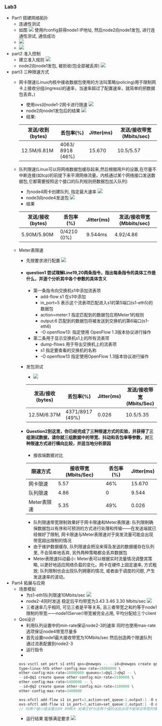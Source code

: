 ### Lab3

- Part1 搭建网络拓扑
  - 连通性测试
  - 如图 ![](./assets/part1/conn.png)
  使用ifconfig获得node1 IP地址, 然后node2向node1发包, 进行连通性测试, 通信成功
  - ![](./assets/part1/conn-node2.png)
  - ![](./assets/part1/conn-node1.png) 
- part2 准入控制
  - 建立准入规则 ![](./assets/part2/rule.png)
  - node2向node1发包, 被拒收(包全部被丢弃) ![](./assets/part2/rule-refuse.png)
- part3 三种限速方式
  - 网卡限速(Linux内核中接收数据包使用的方法叫策略(policing)用于限制网卡上接收分组(ingress)的速率，当速率超过了配置速率，就简单的把数据包丢弃。)
    - 使用ovs对node1-2网卡进行限速 ![](./assets/part3/1/rate.png)
    - node2向node1发包后的结果 ![](./assets/part3/1/rate1.png)
    - 结果:  
 
    |发送/收到(bytes)|   丢包率(%)    |  Jitter(ms) |  发送/接收带宽(Mbits/sec)  |
    |--             |       --       |   --------  | ------ |
    |12.5M/6.81M    |4063/ 8918 (46%)|   15.670    |  10.5/5.57  |
  - 队列限速(Linux可以将网络数据包缓存起来,然后根据用戶的设置,在尽量不中断连接(如tcp)的前提下来平滑网络流量。内核通过某个网络接口发送数据包,它都需要按照这个接口的队列规则把数据包加入队列)
    - 为node4网卡创建队列, 指定最大速率 ![](./assets/part3/2/queue.png)
    - node3向node4发送包 ![](./assets/part3/2/queue-rate.png)
    - 结果  
  
    | 发送/接收(bytes) |丢包率(%)| Jitter(ms) | 发送/接收带宽(Mbbits/sec) |
    |---|----|---|---|
    |5.90M/5.90M| 0/4210 (0%) | 9.544ms | 4.92/4.86 |
  - Meter表限速
    - 先按要求进行配置 ![](./assets/part3/3/config.png)
    - #### question1 尝试理解Line19,20两条指令，指出每条指令的具体工作是什么，并逐个分析其中各个参数的具体含义
      - 第一条指令向交换机s1中添加流表项
        - add-flow s1 在s1中添加
        - in_port=5 表示这个流表项匹配进入s1的第5端口(s1-eth5)的数据包
        - action=meter:1 指定匹配到的数据包应用Meter1的规则
        - output:6 匹配到的数据包将被发送到交换机的第6端口(s1-eth6)
        - -O openflow13: 指定使用 OpenFlow 1.3版本协议进行操作
      - 第二条用于显示交换机s1上的所有流表项
        - dump-flows 用于导出交换机上的流表项
        - s1 指定要查看的交换机的名称
        - -O openflow13 指定使用OpenFlow 1.3版本协议进行操作
    - 发包测试
      - ![](./assets/part3/3/Meter.png)
 
      |发送/接收(bytes)|丢包率(%)|Jitter(ms)|发送/接收带宽(Mbits/Sec)|
      |--|--|--|--|
      |12.5M/6.37M|4371/8917 (49%)|0.026|10.5/5.35|
    - #### Question2到这里，你已经完成了三种限速方式的实验，并获得了三组测试数据，请你就三组数据中的带宽、抖动和丢包率等参数，对三种限速方式进行横向比较，并适当地分析原因
      - 接收端数据对比
 
      |限速方式|接收带宽(Mbits/Sec)|丢包率(%)|Jitter(ms)|
      |--|--|--|--|
      |网卡限速|5.57|46%|15.670|
      |队列限速|4.86|0|9.544|
      |Meter表限速|5.35|49%|0.026|
      - 队列限速带宽限制效果好于网卡限速和Meter表限速: 队列限制确保数据包以有序和可预测的方式进行处理和传输——在发送端就已经做好了限制, 网卡限速与Meter表限速对于突发流量可能会出现带宽超出限制的情况
      - 由于维护数据缓存, 队列限速会把没来得及发送的数据缓存在队列里, 不会简单地丢弃, 另外两种策略都会丢弃数据包
      - Meter表限速抖动最小: Meter表可以根据实时流量情况调整其策略, 以更好地适应网络负载的变化。网卡在硬件上固定速率, 方式粗放; 队列限制也会出现队列拥塞的情况, 或者由于调度的问题, 产生发送速率的波动。
- Part4 拓展与应用
  - 场景模拟
    - 为s1-eth1队列限速10Mbits/sec ![](./assets/part4/1/moni.png)
    - node2-4同时发送 稳定后平均带宽为3.43 3.46 3.30 Mbits/sec ![](./assets/part4/1/send.png)
    - 三者速率几乎相同, 可见三者是平等关系, 且三者带宽之和约等于node1限制的带宽——node1(Server)带宽被完全占用, 平均分配给三个client
  - Qos设计
    - 利用队列设置中的min-rate保证node2-3的速率 同时也使用max-rate选项保证node4带宽尽量多
    - 首先设置node1最大接收带宽为10Mbits/sec 然后创造两个限速队列 通过流表配置到node2-3
    - 运行指令
    - 
    ```C
    ovs-vsctl set port s1-eth1 qos=@newqos -- --id=@newqos create qos \ 
    type=linux-htb other-config:max-rate=10000000 \ 
    other-config:min-rate=10000000 queues=1=@q1,2=@q2 -- \
    --id=@q1 create queue other-config:min-rate=5100000 \
    other-config:max-rate=5400000 -- \
    --id=@q2 create queue other-config:min-rate=3100000 \
    other-config:max-rate=3400000
    
    ovs-ofctl add-flow s1 in_port=2,action=set_queue:1,output:1 -O openflow13
    ovs-ofctl add-flow s1 in_port=3,action=set_queue:2,output:1 -O openflow13
    // 将两个最小值设置比5M 3M稍大 如果正好为这两个值的话会出现不能保证带宽的情况
    ``` 
    - 运行结果 能够满足要求 ![](./assets/part4/2/res.png)